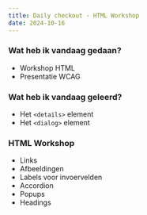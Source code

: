 ```yaml
---
title: Daily checkout - HTML Workshop
date: 2024-10-16 
---
```


### Wat heb ik vandaag gedaan?
- Workshop HTML
- Presentatie WCAG

### Wat heb ik vandaag geleerd?
- Het `<details>` element
- Het `<dialog>` element

### HTML Workshop
- Links
- Afbeeldingen
- Labels voor invoervelden
- Accordion
- Popups
- Headings